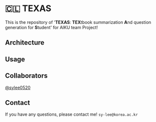 # 🇨🇱󠁵󠁳󠁴󠁸󠁿 TEXAS
This is the repository of '<b>TEXAS</b>: <b>TEX</b>tbook summarization <b>A</b>nd question generation for <b>S</b>tudent' for AIKU team Project!

## Architecture

## Usage

## Collaborators
[@sylee0520](https://github.com/sylee0520)

## Contact
If you have any questions, please contact me! ```sy-lee@korea.ac.kr```
